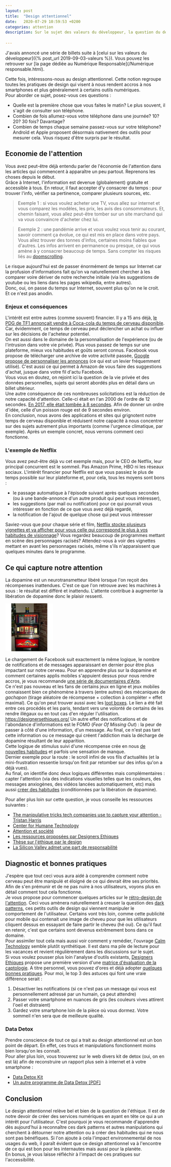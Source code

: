 ```yaml
---
layout: post
title:  "Design attentionnel"
date:   2020-07-29 10:59:53 +0200
categories: attention
description: Sur le sujet des valeurs du développeur, la question du design attentionnel est essentielle. En effet, le design permet aujourd'hui de manipuler facilement les utilisateurs, ce qui va à l'encontre d'un devoir de transparence et d'honnêteté à leur égard.  

---
```

J'avais annoncé une série de billets suite à [celui sur les valeurs du développeur]({% post_url 2019-09-03-valeurs %}).
Vous pouvez les retrouver sur [la page dédiée au Numérique Responsable](/Numérique responsable.html).  

Cette fois, intéressons-nous au design attentionnel. Cette notion regroupe toutes les pratiques de design qui visent à nous rendent accros à nos smartphones et plus généralement à certains outils numériques.  
Pour aborder ce sujet, posez-vous ces questions : 
* Quelle est la première chose que vous faites le matin? Le plus souvent, il s'agit de consulter son téléphone.
* Combien de fois allumez-vous votre téléphone dans une journée? 10? 20? 30 fois? Davantage? 
* Combien de temps chaque semaine passez-vous sur votre téléphone? Androïd et Apple proposent désormais nativement des outils pour mesurer cela. Vous risquez d'être surpris par le résultat. 
  
## Economie de l'attention
Vous avez peut-être déjà entendu parler de l'économie de l'attention dans les articles qui commencent à apparaître un peu partout. Reprenons les choses depuis le début.  
Grâce à Internet, l'information est devenue (globalement) gratuite et accessible à tous. En retour, il faut accepter d'y consacrer du temps : pour trouver l'info, vérifier sa pertinence, comparer plusieurs sources, etc.  
  
> Exemple 1 : si vous voulez acheter une TV, vous allez sur internet et vous comparez les modèles, les prix, les avis des consommateurs. Et, chemin faisant, vous allez peut-être tomber sur un site marchand qui va vous convaincre d'acheter chez lui.  
  
> Exemple 2 : une pandémie arrive et vous voulez vous tenir au courant, savoir comment ça évolue, ce qui est mis en place dans votre pays. Vous allez trouver des tonnes d'infos, certaines moins fiables que d'autres. Les infos arrivent en permanence ou presque, ce qui vous amène à y consacrer beaucoup de temps. Sans compter les risques liés au [doomscrolling](https://www.fastcompany.com/90514867/doomscrolling-can-break-your-brain-it-can-also-be-a-force-for-good).
  
Le risque aujourd'hui est de passer énormément de temps sur Internet car la profusion d'informations fait qu'on va naturellement chercher à les comparer voire dériver de notre recherche initiale (via les suggestions de youtube ou les liens dans les pages wikipedia, entre autres).  
Donc, oui, on passe du temps sur Internet, souvent plus qu'on ne le croit.  
Et ce n'est pas anodin.  

### Enjeux et conséquences
L'intérêt est entre autres (comme souvent) financier. Il y a 15 ans déjà, [le PDG de TF1 annonçait vendre à Coca-cola du temps de cerveau disponible](https://www.acrimed.org/Le-Lay-TF1-vend-du-temps-de-cerveau-humain). Car, évidemment, ce temps de cerveau peut déclencher un achat ou influer sur les décisions de l'acheteur potentiel.  
On est aussi dans le domaine de la personnalisation de l'expérience (ou de l'intrusion dans votre vie privée). Plus vous passez de temps sur une plateforme, mieux vos habitudes et goûts seront connus. Facebook vous propose de télécharger une archive de votre activité passée, [Google propose de personnaliser les annonces](https://adssettings.google.com/authenticated) (ce qui est un levier fréquemment utilisé). C'est aussi ce qui permet à Amazon de vous faire des suggestions d'achat, jusque dans votre fil d'actu Facebook.  
Vous vous en doutez, on rejoint ici la question de la vie privée et des données personnelles, sujets qui seront abordés plus en détail dans un billet ultérieur.  
Une autre conséquence de ces nombreuses solicitations est la réduction de notre capacité d'attention. Celle-ci était en l'an 2000 de l'ordre de 12 secondes. [En 2017, elle était tombée à 8 secondes](https://neurotracker.net/2017/05/24/humans-attention-span-shorter-than-goldfish/). Afin de donner un ordre d'idée, celle d'un poisson rouge est de 9 secondes environ.  
En conclusion, nous avons des applications et sites qui grignotent notre temps de cerveau disponible et réduisent notre capacité à nous concentrer sur des sujets autrement plus importants (comme l'urgence climatique, par exemple). Après un exemple concret, nous verrons comment ceci fonctionne.   

### L'exemple de Netflix
Vous avez peut-être déjà vu cet exemple mais, pour le CEO de Netflix, leur principal concurrent est le sommeil. Pas Amazon Prime, HBO ni les réseaux sociaux. L'intérêt financier pour Netflix est que vous passiez le plus de temps possible sur leur plateforme et, pour cela, tous les moyens sont bons : 
- le passage automatique à l'épisode suivant après quelques secondes (ou à une bande-annonce d'un autre produit qui peut vous intéresser),
- les suggestions (par mail ou notification) pour ce qui pourrait vous intéresser en fonction de ce que vous avez déjà regardé, 
- la notification de l'ajout de quelque chose qui peut vous intéresser
  
Saviez-vous que pour chaque série et film, [Netflix stocke plusieurs vignettes et va afficher pour vous celle qui correspond le plus à vos habitudes de visionnage](https://www.numerama.com/pop-culture/433922-netflix-trompe-t-il-ses-utilisateurs-noirs-avec-ses-vignettes-de-films-personnalisees.html)? Vous regardez beaucoup de programmes mettant en scène des personnages racisés? Attendez-vous à voir des vignettes mettant en avant les personnages racisés, même s'ils n'apparaissent que quelques minutes dans le programme.  

## Ce qui capture notre attention
La dopamine est un neurotransmetteur libéré lorsque l'on reçoit des récompenses inattendues. C'est ce que l'on retrouve avec les machines à sous : le résultat est différé et inattendu. L'attente contribue à augmenter la libération de dopamine donc le plaisir ressenti. 
  
![Slot](/assets/slot.jpg)
  
Le chargement de Facebook suit exactement la même logique, le nombre de notifications et de messages apparaissant en dernier pour être plus impactant sur notre cerveau. Pour en apprendre plus sur la dopamine et comment certaines applis mobiles s'appuient dessus pour nous rendre accros, je vous recommande [une série de documentaires d'Arte](https://www.arte.tv/fr/videos/RC-017841/dopamine/).  
Ce n'est pas nouveau et les fans de certains jeux en ligne et jeux mobiles connaissent bien ce phénomène à travers (entre autres) des mécaniques de *gachapon* (tirage aléatoire de récompense + collection à compléter = effet maximal). Ce qu'on peut trouver aussi avec les [loot boxes](https://www.bbc.com/news/technology-53253195). Le lien a été fait entre ces procédés et les paris, tendant vers une volonté de certains de les rendre illégaux ou en tout cas d'en réguler l'utilisation.  https://designersethiques.org/
Un autre effet des notifications et de l'abondance d'informations est le FOMO (*Fear Of Missing Out*) : la peur de passer à côté d'une information, d'un message. Au final, ce n'est pas tant cette information ou ce message qui créent l'addiction mais la décharge de dopamine résultant de leur apparition.  
Cette logique de stimulus suivi d'une récompense crée en nous [de nouvelles habitudes](https://www.growthengineering.co.uk/the-hook-model-how-to-form-good-habits/) et parfois une sensation de manque.  
Dernier exemple pour la route : le scroll infini de vos fils d'actualités (et la mini-frustration ressentie lorsqu'on finit par retomber sur des infos qu'on a déjà vues).     
Au final, on identifie donc deux logiques différentes mais complémentaires : capter l'attention (via des indications visuelles telles que les couleurs, des messages anxiogènes, des vidéos lancées automatiquement, etc) mais aussi [créer des habitudes](https://www.growthengineering.co.uk/the-hook-model-how-to-form-good-habits/ ) (conditionnées par la libération de dopamine).   

Pour aller plus loin sur cette question, je vous conseille les ressources suivantes : 
* [The manipulative tricks tech companies use to capture your attention - Tristan Harris](https://www.youtube.com/watch?v=C74amJRp730)
* [Center for Humane Technology](https://www.humanetech.com/)
* [Attention et société](http://www.internetactu.net/2020/02/19/attention-et-societe/)
* [Les ressources proposées par Designers Ethiques](https://attention.designersethiques.org/)
* [Thèse sur l'éthique par le design](http://jorgegoncalv.es/)
* [La Silicon Valley admet une part de responsabilité](https://www.pcmag.com/news/silicon-valley-reckons-with-responsibility-for-tech-addiction)

## Diagnostic et bonnes pratiques
J'espère que tout ceci vous aura aidé à comprendre comment notre cerveau peut être manipulé et éloigné de ce qui devrait être ses priorités.  
Afin de s'en prémunir et de ne pas nuire à nos utilisateurs, voyons plus en détail comment tout cela fonctionne.  
Je vous propose pour commencer quelques articles sur le [rétro-design de l'attention](http://www.internetactu.net/tag/retrodesign/). Ceci vous amènera naturellement à creuser la question des [dark patterns](https://darkpatterns.org/index.html), ces petits outils de design qui viennent manipuler le comportement de l'utilisateur. Certains vont très loin, comme cette publicité pour mobile qui contenait une image de cheveu pour que les utilisateurs cliquent dessus en essayant de faire partir le cheveu (hé oui). Ce qu'il faut en retenir, c'est que certains sont devenus extrêmement bons dans ce domaine.  
Pour assimiler tout cela mais aussi voir comment y remédier, l'ouvrage [Calm Technology](https://www.oreilly.com/library/view/calm-technology/9781491925874/) semble plutôt synthétique. Il est dans ma pile de lecture pour les vacances et revient régulièrement dans les discussions sur le sujet.  
Si vous voulez pousser plus loin l'analyse d'outils existants, [Designers Ethiques](https://designersethiques.org/) propose une première version d'une [matrice d'évaluation de la captologie](https://docs.google.com/spreadsheets/d/1dj_KIKzyPlSND1-fSYNb0BgupCmh2XoYTPkFTKPiaq0/htmlview#).
A titre personnel, vous pouvez d'ores et déjà adopter [quelques bonnes pratiques](https://www.humanetech.com/take-control). Pour moi, le top 3 des astuces qui font une vraie différence serait : 
1. Désactiver les notifications (si ce n'est pas un message qui vous est personnellement adressé par un humain, ça peut attendre)
2. Passer votre smartphone en nuances de gris (les couleurs vives attirent l'oeil et distraient)
3. Gardez votre smartphone loin de la pièce où vous dormez. Votre sommeil n'en sera que de meilleure qualité.

### Data Detox
Prendre conscience de tout ce qui a trait au design attentionnel est un bon point de départ. En effet, ces trucs et manipulations fonctionnent moins bien lorsqu'on les connaît.  
Pour aller plus loin, vous trouverez sur le web divers kit de detox (oui, on en est là) afin de reconstruire un rapport plus sein à internet et à votre smartphone : 
* [Data Detox Kit](https://datadetoxkit.org/en/home)
* [Un autre programme de Data Detox [PDF]](https://www.bee-secure.lu/wp-content/uploads/2018/07/104_datadetoxkit_fr_jan2018.pdf)

## Conclusion
Le design attentionnel relève bel et bien de la question de l'éthique. Il est de notre devoir de créer des services numériques en ayant en tête ce qui a un intérêt pour l'utilisateur. C'est pourquoi je vous recommande d'apprendre dès aujourd'hui à reconnaître ces dark patterns et autres manipulations qui cherchent à détourner notre attention ou à créer des habitudes qui ne nous sont pas bénéfiques. Si l'on ajoute à cela l'impact environnemental de nos usages du web, il paraît évident que ce design attentionnel va à l'encontre de ce qui est bon pour les internautes mais aussi pour la planète.  
En bonus, je vous laisse réfléchir à l'impact de ces pratiques sur l'accessibilité.  
